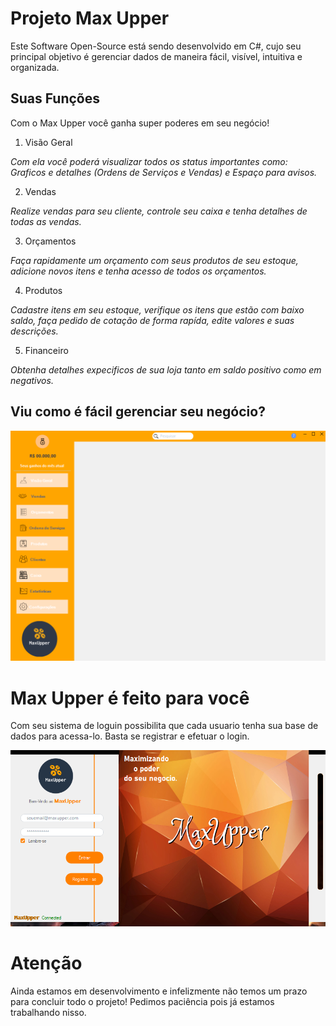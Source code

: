 # Projeto Max Upper

Este Software Open-Source está sendo desenvolvido em C#, cujo seu principal objetivo é gerenciar dados de maneira fácil, visível, intuitiva e organizada.

## Suas Funções
Com o Max Upper você ganha super poderes em seu negócio!

1. Visão Geral 

*Com ela você poderá visualizar todos os status importantes como: Graficos e detalhes (Ordens de Serviços e Vendas) e Espaço para avisos.*

2. Vendas

*Realize vendas para seu cliente, controle seu caixa e tenha detalhes de todas as vendas.*  

3. Orçamentos

*Faça rapidamente um orçamento com seus produtos de seu estoque, adicione novos itens e tenha acesso de todos os orçamentos.*

4. Produtos

*Cadastre itens em seu estoque, verifique os itens que estão com baixo saldo, faça pedido de cotação de forma rapída, edite valores e suas descrições.*

5. Financeiro

*Obtenha detalhes expecificos de sua loja tanto em saldo positivo como em negativos.*

<h2>Viu como é fácil gerenciar seu negócio?</h2>

![Logo do Markdown](img/prints/home.png)

<p></p>

# Max Upper é feito para você
Com seu sistema de loguin possibilita que cada usuario tenha sua base de dados para acessa-lo. Basta se registrar e efetuar o login. 

![Logo do Markdown](img/prints/Login-area.png)

<p></p>

 # Atenção
 Ainda estamos em desenvolvimento e infelizmente não temos um prazo para concluir todo o projeto! Pedimos paciência pois já estamos trabalhando nisso.

